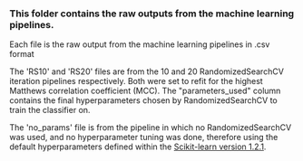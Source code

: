 ### This folder contains the raw outputs from the machine learning pipelines.
Each file is the raw output from the machine learning pipelines in .csv format

The 'RS10' and 'RS20' files are from the 10 and 20 RandomizedSearchCV iteration pipelines respectively. Both were set to refit for the highest Matthews correlation coefficient (MCC). The "parameters_used" column contains the final hyperparameters chosen by RandomizedSearchCV to train the classifier on.

The 'no_params' file is from the pipeline in which no RandomizedSearchCV was used, and no hyperparameter tuning was done, therefore using the default hyperparameters defined within the [Scikit-learn version 1.2.1](https://scikit-learn.org/stable/whats_new/v1.2.html#version-1-2-1). 


